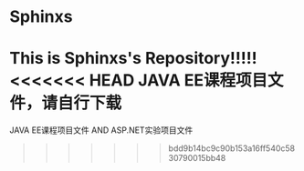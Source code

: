 # Sphinxs
This is Sphinxs's Repository!!!!!
<<<<<<< HEAD
JAVA EE课程项目文件，请自行下载
=======
JAVA EE课程项目文件 AND ASP.NET实验项目文件
>>>>>>> bdd9b14bc9c90b153a16ff540c5830790015bb48
